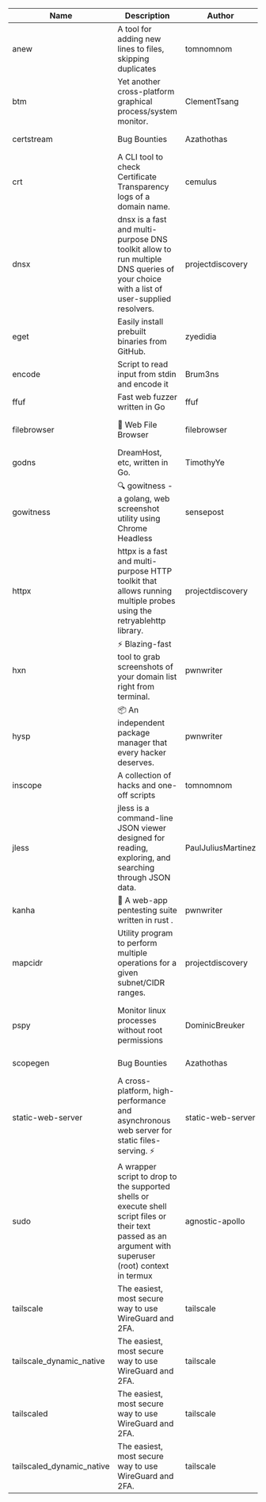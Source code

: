| Name | Description | Author | Repository | Stars | Version | Updated | Size | SHA256SUM | B3SUM | Source | Language | License |
| ---- | ----------- | ------ | ---------- | ----- | ------- | ------- | ---- | --- | ------ | --------|-------- | ------- |
| anew | A tool for adding new lines to files, skipping duplicates | tomnomnom | [https://github.com/tomnomnom/anew](https://github.com/tomnomnom/anew) | 1102 | v0.1.1 | 2022-03-15T22:35:31Z | 1.41 MB | 7f59dbcab4da8fff37df3109f57d912dc075f2a8e3a10f3bbe75bce8d3e03261 | ea77a6567c1d2a7af212dfac7ded8ded63f6728078190964679ec22d2f632bfe | https://raw.githubusercontent.com/Azathothas/Toolpacks/main/aarch64_arm64_v8a_Android/anew | Go | MIT License |
| btm | Yet another cross-platform graphical process/system monitor. | ClementTsang | [https://github.com/ClementTsang/bottom](https://github.com/ClementTsang/bottom) | 8154 | 0.9.6 | 2023-08-27T01:43:44Z | 3.11 MB | 50a420a3ded6a652ecf268eaec249d4d19fa32a25127f787bf9d6a3c3becec2b | 36f953866f091107a9f94997ecc6c7139b5385daacf0b041a29a57c1fac41d10 | https://raw.githubusercontent.com/Azathothas/Toolpacks/main/aarch64_arm64_v8a_Android/btm | Rust | MIT License |
| certstream |  Bug Bounties | Azathothas | [https://github.com/Azathothas/Arsenal](https://github.com/Azathothas/Arsenal) | 12 | null |  | 4.54 MB | f11f4fa1dba5cae33b78e2d7536b2b1dc6546ed09b3485108c51e2cae43f82b7 | a8caa1ec8770256a0828ba1bbfd39540c70b8651641abaa175d43057a7c478dd | https://raw.githubusercontent.com/Azathothas/Toolpacks/main/aarch64_arm64_v8a_Android/certstream | Shell | null |
| crt | A CLI tool to check Certificate Transparency logs of a domain name. | cemulus | [https://github.com/cemulus/crt](https://github.com/cemulus/crt) | 64 | v0.1.0 | 2022-03-08T21:41:54Z | 4.63 MB | f6ca6cac4e9323be8a6bc3f37307bae58fd44edd7f31d051f04150d9b674f10a | be0f16c685682e70c841e04b8274bcfcd4a277bd3f474bfcdd70827c15b818f6 | https://raw.githubusercontent.com/Azathothas/Toolpacks/main/aarch64_arm64_v8a_Android/crt | Go | Apache License 2.0 |
| dnsx | dnsx is a fast and multi-purpose DNS toolkit allow to run multiple DNS queries of your choice with a list of user-supplied resolvers. | projectdiscovery | [https://github.com/projectdiscovery/dnsx](https://github.com/projectdiscovery/dnsx) | 1818 | v1.1.6 | 2023-11-11T19:20:44Z | 25.01 MB | 2f56e9fb994c90871fa492af7acb2e751f4ada5baf8470dba5529a4d088b0c2a | 06ae3d2cf08a56fef00d2144211b28140c54c74aa0366eaa3d4640e5e4aa0ca6 | https://raw.githubusercontent.com/Azathothas/Toolpacks/main/aarch64_arm64_v8a_Android/dnsx | Go | MIT License |
| eget | Easily install prebuilt binaries from GitHub. | zyedidia | [https://github.com/zyedidia/eget](https://github.com/zyedidia/eget) | 652 | v1.3.3 | 2023-02-22T05:15:46Z | 6.49 MB | 40bfbe9b74c557eaa9ce8907543c8cd7ec8e0754694222109856baa47ad0c8a8 | 5a485c3cf3df7eae4007d043fe97d4dfe42d391d32f84cd2af41dfa33e0db76c | https://raw.githubusercontent.com/Azathothas/Toolpacks/main/aarch64_arm64_v8a_Android/eget | Go | MIT License |
| encode | Script to read input from stdin and encode it | Brum3ns | [https://github.com/Brum3ns/encode](https://github.com/Brum3ns/encode) | 18 | null |  | 2.49 MB | b3329a0957adc73c62d09194ba4e6a95ca6021c8598a2672add86ad2ebc10b64 | fd456100c0f446d6f04ab883b807e24f4a1876e3d2d2460f7eac0d0156ebacce | https://raw.githubusercontent.com/Azathothas/Toolpacks/main/aarch64_arm64_v8a_Android/encode | Go | MIT License |
| ffuf | Fast web fuzzer written in Go | ffuf | [https://github.com/ffuf/ffuf](https://github.com/ffuf/ffuf) | 10695 | v2.1.0 | 2023-09-16T12:23:19Z | 8.18 MB | 550f668e6a92704c8341897cfef41fe27403bd03fbb7b707a039480671ac69b7 | 548096318c1a7a402c5ef3dacc58c0404a414a6934af3e973fef67201be847d2 | https://raw.githubusercontent.com/Azathothas/Toolpacks/main/aarch64_arm64_v8a_Android/ffuf | Go | MIT License |
| filebrowser | 📂 Web File Browser | filebrowser | [https://github.com/filebrowser/filebrowser](https://github.com/filebrowser/filebrowser) | 21964 | v2.26.0 | 2023-11-02T21:58:20Z | 13.29 MB | 31a542d0c0acf068088770803e8fd672ed26ff0c3b041edc92a002a65f3a4747 | c7e1cc285ad1ab077a8d1bd5f3575c5081cbc3b0c8b9ce488ed18a23cdcaceef | https://raw.githubusercontent.com/Azathothas/Toolpacks/main/aarch64_arm64_v8a_Android/filebrowser | Go | Apache License 2.0 |
| godns |  DreamHost, etc, written in Go. | TimothyYe | [https://github.com/TimothyYe/godns](https://github.com/TimothyYe/godns) | 1384 | v3.0.4 | 2023-10-22T12:12:07Z | 11.80 MB | 9eac28e4678e1a8dcf48eadce62a7cafe3783b72bd4300425273e37903b643fc | e7bfad398a8f07571726c98924f75c035ca86412235a683f6cc3e968b9d1731b | https://raw.githubusercontent.com/Azathothas/Toolpacks/main/aarch64_arm64_v8a_Android/godns | Go | Apache License 2.0 |
| gowitness | 🔍 gowitness - a golang, web screenshot utility using Chrome Headless | sensepost | [https://github.com/sensepost/gowitness](https://github.com/sensepost/gowitness) | 2486 | 2.5.1 | 2023-10-29T11:11:30Z | 25.96 MB | 4c6ecadca7ab95320a4258001aa73276ec4605297ceb33b42e0e127893bf8cea | 1ba7329af2126cccf10708efc3447f7de4269b4b361784e26bff614a2484f999 | https://raw.githubusercontent.com/Azathothas/Toolpacks/main/aarch64_arm64_v8a_Android/gowitness | Go | GNU General Public License v3.0 |
| httpx | httpx is a fast and multi-purpose HTTP toolkit that allows running multiple probes using the retryablehttp library. | projectdiscovery | [https://github.com/projectdiscovery/httpx](https://github.com/projectdiscovery/httpx) | 6273 | v1.3.7 | 2023-11-13T07:26:10Z | 39.73 MB | df21a5f830da3c03cf443b09e94eebd171c735ff244a00341d3d1e770987ceb2 | 2b6ea15c764847dbe5dac871dbaee8b89f42320d9f5cc9b90a1e11a3fac3030e | https://raw.githubusercontent.com/Azathothas/Toolpacks/main/aarch64_arm64_v8a_Android/httpx | Go | MIT License |
| hxn | ⚡ Blazing-fast tool to grab screenshots of your domain list right from terminal. | pwnwriter | [https://github.com/pwnwriter/haylxon](https://github.com/pwnwriter/haylxon) | 349 | v0.1.9 | 2023-11-03T07:24:19Z | 6.03 MB | 9d87181753aa6cf37cffd4f6897654293601e96d70f1096a14bcb72b400b206d | 60340b4eafb0015b9e2e0821bdaac7ddf727704e458964300b18fc1dc8fcf262 | https://raw.githubusercontent.com/Azathothas/Toolpacks/main/aarch64_arm64_v8a_Android/hxn | Rust | MIT License |
| hysp | 📦 An independent package manager that every hacker deserves. | pwnwriter | [https://github.com/pwnwriter/hysp](https://github.com/pwnwriter/hysp) | 382 | v0.1.2 | 2023-12-13T15:03:18Z | 3.26 MB | fc9403a1dd0ff91d516937b67c6c97817e5b456b901ae787464ff815b9fbb303 | 2738f197c627a53018c06f8ee1e88a5cd0204d6ab8df13e67685e60c38118be9 | https://raw.githubusercontent.com/Azathothas/Toolpacks/main/aarch64_arm64_v8a_Android/hysp | Rust | MIT License |
| inscope | A collection of hacks and one-off scripts | tomnomnom | [https://github.com/tomnomnom/hacks](https://github.com/tomnomnom/hacks) | 1959 | null |  | 1.79 MB | c0e77a9312cfefdfd6345a3b7aa232a5387ad2b1d86a3be95e35b42239876632 | ebc0a7a38ea66393e99f9ac935e113f13fec16bd944a056b1d047c397ea8c3c3 | https://raw.githubusercontent.com/Azathothas/Toolpacks/main/aarch64_arm64_v8a_Android/inscope | Go | null |
| jless | jless is a command-line JSON viewer designed for reading, exploring, and searching through JSON data. | PaulJuliusMartinez | [https://github.com/PaulJuliusMartinez/jless](https://github.com/PaulJuliusMartinez/jless) | 4293 | v0.9.0 | 2023-07-17T02:51:34Z | 1.74 MB | 7833474dcc6a493542580897949bb4b842e0f9e2e71834ee6072c469573120f5 | 56e6f82dd4b81ec33cf1d76090f6522514c0f96bb2843c12688e1979015ee859 | https://raw.githubusercontent.com/Azathothas/Toolpacks/main/aarch64_arm64_v8a_Android/jless | Rust | MIT License |
| kanha | 🦚 A web-app pentesting suite written in rust . | pwnwriter | [https://github.com/pwnwriter/kanha](https://github.com/pwnwriter/kanha) | 219 | v-v0.1.2 | 2023-10-17T16:42:52Z | 2.78 MB | d92ce5d7f396d0cd46c7766bca3aaa0351abb4cfec0279b94783eb06dfd0d303 | 6b2ed3125975891cddc8001b3ae8b6ce658ff5828a4f36e2fba36118a4d3dd34 | https://raw.githubusercontent.com/Azathothas/Toolpacks/main/aarch64_arm64_v8a_Android/kanha | Rust | MIT License |
| mapcidr | Utility program to perform multiple operations for a given subnet/CIDR ranges. | projectdiscovery | [https://github.com/projectdiscovery/mapcidr](https://github.com/projectdiscovery/mapcidr) | 869 | v1.1.16 | 2023-11-23T07:59:56Z | 22.31 MB | 8275861b96c2376812e4a43f512cc0f59897c917d95397b3e0157d20e8a71de9 | 8af41bb1bb64c11c75af1140a13b885876c9c1cdb645ebf4165c4accd22ced4e | https://raw.githubusercontent.com/Azathothas/Toolpacks/main/aarch64_arm64_v8a_Android/mapcidr | Go | MIT License |
| pspy | Monitor linux processes without root permissions | DominicBreuker | [https://github.com/DominicBreuker/pspy](https://github.com/DominicBreuker/pspy) | 4287 | v1.2.1 | 2023-01-17T21:10:08Z | 3.48 MB | dde78eba5fe5f2e9e1e676f91f1ff363f6e4e9677a36357729ea036437797107 | 101bac2c87a0670c61bf534129d3260d8b9cce584403228147799050b0fc11a6 | https://raw.githubusercontent.com/Azathothas/Toolpacks/main/aarch64_arm64_v8a_Android/pspy | Go | GNU General Public License v3.0 |
| scopegen |  Bug Bounties | Azathothas | [https://github.com/Azathothas/Arsenal](https://github.com/Azathothas/Arsenal) | 12 | null |  | 1.54 MB | fcdcea01f80aa6e0e6911650295d6d98fbf1eefd1b54e67cd471c2acc5237251 | 0a9b0d5917782de646f46fa23d0cefb03f992a72278b974e93737d2863a8d739 | https://raw.githubusercontent.com/Azathothas/Toolpacks/main/aarch64_arm64_v8a_Android/scopegen | Shell | null |
| static-web-server | A cross-platform, high-performance and asynchronous web server for static files-serving. ⚡ | static-web-server | [https://github.com/static-web-server/static-web-server](https://github.com/static-web-server/static-web-server) | 952 | v2.24.2 | 2023-12-28T17:38:30Z | 6.44 MB | b91c0be5c541d063ef553aeac152f2c553a22bfd26e1d9da736e4bcd6c3299d5 | b81d7d2f8f24eccd2eb58d3ed59d3fdae47075101c03e692c53ac2b4eb5023f5 | https://raw.githubusercontent.com/Azathothas/Toolpacks/main/aarch64_arm64_v8a_Android/static-web-server | Rust | Apache License 2.0 |
| sudo | A wrapper script to drop to the supported shells or execute shell script files or their text passed as an argument with superuser (root) context in termux | agnostic-apollo | [https://github.com/agnostic-apollo/sudo](https://github.com/agnostic-apollo/sudo) | 63 | v0.2.0 | 2021-04-10T21:03:11Z | 0.24 MB | 9e56787b3ca489a9eb9e3a64f54944aa92c728d18576972ef7ef6bb10ca6462c | 261a7ec6cf5ed2fbc82f8128f2583eda7faeb8939b9e08143046f0b046e504ae | https://raw.githubusercontent.com/Azathothas/Toolpacks/main/aarch64_arm64_v8a_Android/sudo | Shell | MIT License |
| tailscale | The easiest, most secure way to use WireGuard and 2FA. | tailscale | [https://github.com/tailscale/tailscale](https://github.com/tailscale/tailscale) | 14760 | v1.56.1 | 2023-12-15T19:44:23Z | 10.42 MB | a114fc9064192e1eddbf0cec8ca95ff342df0b2ae717a6f9c628387ed6451c98 | 0887795552cff90cfd0844694b6c3a87024d97fae58c9a5ce8f7d806eaf923ce | https://raw.githubusercontent.com/Azathothas/Toolpacks/main/aarch64_arm64_v8a_Android/tailscale | Go | BSD 3-Clause New or Revised License |
| tailscale_dynamic_native | The easiest, most secure way to use WireGuard and 2FA. | tailscale | [https://github.com/tailscale/tailscale](https://github.com/tailscale/tailscale) | 14760 | v1.56.1 | 2023-12-15T19:44:23Z | 10.69 MB | 186656e2e480bae5609bef0558d99aaa696d8fd98fa5aaac01aab2e12a237ac1 | 91042b9850911e71468cf0c530b266d2cf239c30d1abf478a6643041f927a0d4 | https://raw.githubusercontent.com/Azathothas/Toolpacks/main/aarch64_arm64_v8a_Android/tailscale_dynamic_native | Go | BSD 3-Clause New or Revised License |
| tailscaled | The easiest, most secure way to use WireGuard and 2FA. | tailscale | [https://github.com/tailscale/tailscale](https://github.com/tailscale/tailscale) | 14760 | v1.56.1 | 2023-12-15T19:44:23Z | 28.10 MB | 0340d673d4d2dcb8101c0bbfae2b4e3077626b9c48d4b930a2703a7b94029e77 | 8b556ab47194a3898393c5032987574b325777ecc36faf4dc4fdb34a52b98e2e | https://raw.githubusercontent.com/Azathothas/Toolpacks/main/aarch64_arm64_v8a_Android/tailscaled | Go | BSD 3-Clause New or Revised License |
| tailscaled_dynamic_native | The easiest, most secure way to use WireGuard and 2FA. | tailscale | [https://github.com/tailscale/tailscale](https://github.com/tailscale/tailscale) | 14760 | v1.56.1 | 2023-12-15T19:44:23Z | 29.86 MB | fb4cc931751fac7743e1b1938451138d43dc9273985b183827572204d88b100e | fe3ae2a84119d56b874008545879ff6b1e637b2ac148acac8bc5a9f1b99e3bf8 | https://raw.githubusercontent.com/Azathothas/Toolpacks/main/aarch64_arm64_v8a_Android/tailscaled_dynamic_native | Go | BSD 3-Clause New or Revised License |
